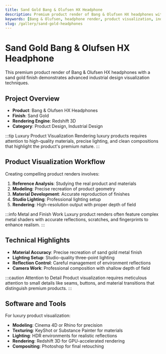 ```yaml
---
title: Sand Gold Bang & Olufsen HX Headphone
description: Premium product render of Bang & Olufsen HX headphones with sand gold finish, showcasing industrial design visualization techniques.
keywords: [Bang & Olufsen, headphone render, product visualization, industrial design, Redshift, luxury products]
slug: /gallery/sand-gold-headphones
---
```


# Sand Gold Bang & Olufsen HX Headphone

This premium product render of Bang & Olufsen HX headphones with a sand gold finish demonstrates advanced industrial design visualization techniques.

## Project Overview

- **Product**: Bang & Olufsen HX Headphones
- **Finish**: Sand Gold
- **Rendering Engine**: Redshift 3D
- **Category**: Product Design, Industrial Design

:::tip Luxury Product Visualization
Rendering luxury products requires attention to high-quality materials, precise lighting, and clean compositions that highlight the product's premium nature.
:::

## Product Visualization Workflow

Creating compelling product renders involves:

1. **Reference Analysis**: Studying the real product and materials
2. **Modeling**: Precise recreation of product geometry
3. **Material Development**: Accurate reproduction of finishes
4. **Studio Lighting**: Professional lighting setup
5. **Rendering**: High-resolution output with proper depth of field

:::info Metal and Finish Work
Luxury product renders often feature complex metal shaders with accurate reflections, scratches, and fingerprints to enhance realism.
:::

## Technical Highlights

- **Material Accuracy**: Precise recreation of sand gold metal finish
- **Lighting Setup**: Studio-quality three-point lighting
- **Reflection Control**: Careful management of environment reflections
- **Camera Work**: Professional composition with shallow depth of field

:::caution Attention to Detail
Product visualization requires meticulous attention to small details like seams, buttons, and material transitions that distinguish premium products.
:::

## Software and Tools

For luxury product visualization:

- **Modeling**: Cinema 4D or Rhino for precision
- **Texturing**: KeyShot or Substance Painter for materials
- **Lighting**: HDR environments for realistic reflections
- **Rendering**: Redshift 3D for GPU-accelerated rendering
- **Compositing**: Photoshop for final retouching